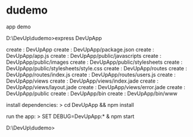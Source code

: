 # dudemo
app demo

D:\DevUp\dudemo>express DevUpApp

   create : DevUpApp
   create : DevUpApp/package.json
   create : DevUpApp/app.js
   create : DevUpApp/public/javascripts
   create : DevUpApp/public/images
   create : DevUpApp/public/stylesheets
   create : DevUpApp/public/stylesheets/style.css
   create : DevUpApp/routes
   create : DevUpApp/routes/index.js
   create : DevUpApp/routes/users.js
   create : DevUpApp/views
   create : DevUpApp/views/index.jade
   create : DevUpApp/views/layout.jade
   create : DevUpApp/views/error.jade
   create : DevUpApp/public
   create : DevUpApp/bin
   create : DevUpApp/bin/www

   install dependencies:
     > cd DevUpApp && npm install

   run the app:
     > SET DEBUG=DevUpApp:* & npm start


D:\DevUp\dudemo>